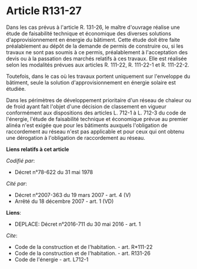# Article R131-27

Dans les cas prévus à l'article R. 131-26, le maître d'ouvrage réalise une étude de faisabilité technique et économique des
diverses solutions d'approvisionnement en énergie du bâtiment. Cette étude doit être faite préalablement au dépôt de la
demande de permis de construire ou, si les travaux ne sont pas soumis à ce permis, préalablement à l'acceptation des devis ou
à la passation des marchés relatifs à ces travaux. Elle est réalisée selon les modalités prévues aux articles R. 111-22, R.
111-22-1 et R. 111-22-2. 

Toutefois, dans le cas où les travaux portent uniquement sur l'enveloppe du bâtiment, seule la solution d'approvisionnement
en énergie solaire est étudiée. 

Dans les périmètres de développement prioritaire d'un réseau de chaleur ou de froid ayant fait l'objet d'une décision de
classement en vigueur conformément aux dispositions des articles L. 712-1 à L. 712-3 du code de l'énergie, l'étude de
faisabilité technique et économique prévue au premier alinéa n'est exigée que pour les bâtiments auxquels l'obligation de
raccordement au réseau n'est pas applicable et pour ceux qui ont obtenu une dérogation à l'obligation de raccordement au
réseau.

**Liens relatifs à cet article**

_Codifié par_:

  - Décret n°78-622 du 31 mai 1978

_Cité par_:

  - Décret n°2007-363 du 19 mars 2007 - art. 4 (V)
  - Arrêté du 18 décembre 2007 - art. 1 (VD)

**Liens**:

  - DEPLACE: Décret n°2016-711 du 30 mai 2016 - art. 1

_Cite_:

  - Code de la construction et de l'habitation. - art. R*111-22
  - Code de la construction et de l'habitation. - art. R131-26
  - Code de l'énergie - art. L712-1
